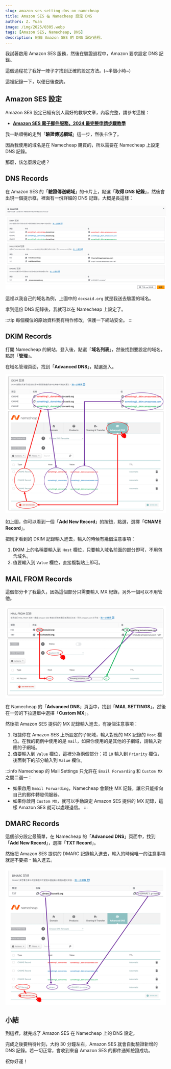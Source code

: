 ```yaml
---
slug: amazon-ses-setting-dns-on-namecheap
title: Amazon SES 在 Namecheap 設定 DNS
authors: Z. Yuan
image: /img/2025/0305.webp
tags: [Amazon SES, Namecheap, DNS]
description: 紀錄 Amazon SES 的 DNS 設定過程。
---
```


我試著啟用 Amazon SES 服務，然後在驗證過程中，Amazon 要求設定 DNS 記錄。

這個過程花了我好一陣子才找到正確的設定方法。(~半個小時~)

這裡紀錄一下，以便日後查詢。

<!-- truncate -->

## Amazon SES 設定

Amazon SES 設定已經有別人寫好的教學文章，內容完整，請參考這裡：

- [**Amazon SES 電子郵件服務，2024 最完整申請步驟教學**](https://www.quantsnote.com/amazon-ses-how-to-apply/)

我一路順暢的走到「**驗證傳送網域**」這一步，然後卡住了。

因為我使用的域名是在 Namecheap 購買的，所以需要在 Namecheap 上設定 DNS 記錄。

那麼，該怎麼設定呢？

## DNS Records

在 Amazon SES 的「**驗證傳送網域**」的卡片上，點選「**取得 DNS 紀錄**」，然後會出現一個提示框，裡面有一份詳細的 DNS 記錄，大概是長這樣：

![Amazon SES DNS 記錄](./img/img1.jpg)

這裡以我自己的域名為例，上圖中的 `docsaid.org` 就是我送去驗證的域名。

拿到這份 DNS 記錄後，我就可以在 Namecheap 上設定了。

:::tip
每個欄位的原始資料我有稍作修改，保護一下網站安全。
:::

## DKIM Records

打開 Namecheap 的網站，登入後，點選「**域名列表**」，然後找到要設定的域名，點選「**管理**」。

在域名管理頁面，找到「**Advanced DNS**」，點選進入。

![setting dkim records](./img/img2.jpg)

如上圖，你可以看到一個「**Add New Record**」的按鈕，點選，選擇「**CNAME Record**」。

把剛才看到的 DKIM 記錄輸入進去，輸入的時候有幾個注意事項：

1. DKIM 上的名稱要輸入到 `Host` 欄位，只要輸入域名前面的部分即可，不用包含域名。
2. 值要輸入到 `Value` 欄位，直接複製貼上即可。

## MAIL FROM Records

這個部分卡了我最久，因為這個部分只需要輸入 MX 紀錄，另外一個可以不用管他。

![setting mail from records](./img/img3.jpg)

在 Namecheap 的「**Advanced DNS**」頁面中，找到「**MAIL SETTINGS**」。然後在一旁的下拉選單中選擇「**Custom MX**」。

然後把 Amazon SES 提供的 MX 記錄輸入進去，有幾個注意事項：

1. 根據你在 Amazon SES 上所設定的子網域，輸入對應的 MX 記錄的 `Host` 欄位。在我的範例中使用的是 `mail`，如果你使用的是其他的子網域，請輸入對應的子網域。
2. 值要輸入到 `Value` 欄位，這裡分為兩個部分：把 `10` 輸入到 `Priority` 欄位，後面剩下的部分輸入到 `Value` 欄位。

:::info
Namecheap 的 Mail Settings 只允許在 `Email Forwarding` 和 `Custom MX` 之間二選一：

- 如果啟用 `Email Forwarding`，Namecheap 會鎖住 MX 記錄，讓它只能指向自己的郵件轉發伺服器。
- 如果你啟用 `Custom MX`，就可以手動設定 Amazon SES 提供的 MX 記錄，這樣 Amazon SES 就可以處理退信。
  :::

## DMARC Records

這個部分設定最簡單，在 Namecheap 的「**Advanced DNS**」頁面中，找到「**Add New Record**」，選擇「**TXT Record**」。

然後把 Amazon SES 提供的 DMARC 記錄輸入進去，輸入的時候唯一的注意事項就是不要把 `"` 輸入進去。

![setting dmarc records](./img/img4.jpg)

## 小結

到這裡，就完成了 Amazon SES 在 Namecheap 上的 DNS 設定。

完成之後要稍待片刻，大約 30 分鐘左右，Amazon SES 就會自動驗證新增的 DNS 記錄。若一切正常，會收到來自 Amazon SES 的郵件通知驗證成功。

祝你好運！
